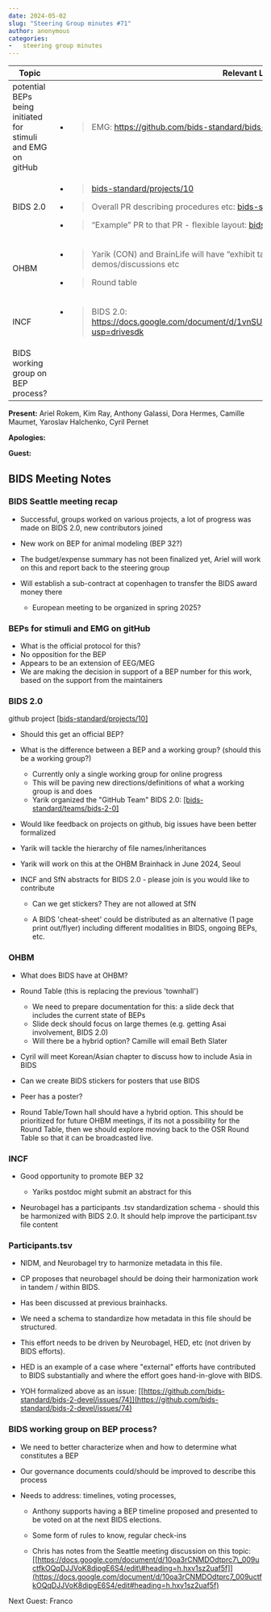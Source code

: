 ```yaml
---
date: 2024-05-02
slug: "Steering Group minutes #71"
author: anonymous
categories:
-   steering group minutes
---
```


<!-- more -->

<table>
 <thead>
  <tr class="header">
   <th>
    <strong>
     Topic
    </strong>
   </th>
   <th>
    <strong>
     Relevant Links and to do
    </strong>
   </th>
  </tr>
 </thead>
 <tbody>
  <tr class="odd">
   <td>
    potential BEPs being initiated for stimuli and EMG on gitHub
   </td>
   <td>
    <ul>
     <li>
      <blockquote>
       <p>
        EMG:
        <a href="https://github.com/bids-standard/bids-specification/issues/1371">
         <span class="underline">
          https://github.com/bids-standard/bids-specification/issues/1371
         </span>
        </a>
       </p>
      </blockquote>
     </li>
    </ul>
   </td>
  </tr>
  <tr class="even">
   <td>
    BIDS 2.0
   </td>
   <td>
    <ul>
     <li>
      <blockquote>
       <p>
        <a href="https://github.com/orgs/bids-standard/projects/10">
         <span class="underline">
          bids-standard/projects/10
         </span>
        </a>
       </p>
      </blockquote>
     </li>
     <li>
      <blockquote>
       <p>
        Overall PR describing procedures etc:
        <a href="https://github.com/bids-standard/bids-specification/pull/1775">
         <span class="underline">
          bids-specification/pull/1775
         </span>
        </a>
       </p>
      </blockquote>
     </li>
     <li>
      <blockquote>
       <p>
        “Example” PR to that PR - flexible layout:
        <a href="https://github.com/bids-standard/bids-specification/pull/1809">
         <span class="underline">
          bids-specification/pull/1809
         </span>
        </a>
       </p>
      </blockquote>
     </li>
    </ul>
   </td>
  </tr>
  <tr class="odd">
   <td>
    OHBM
   </td>
   <td>
    <ul>
     <li>
      <blockquote>
       <p>
        Yarik (CON) and BrainLife will have “exhibit tables” – could schedule some BIDS related demos/discussions etc
       </p>
      </blockquote>
     </li>
     <li>
      <blockquote>
       <p>
        Round table
       </p>
      </blockquote>
     </li>
    </ul>
   </td>
  </tr>
  <tr class="even">
   <td>
    INCF
   </td>
   <td>
    <ul>
     <li>
      <blockquote>
       <p>
        BIDS 2.0:
        <a href="https://docs.google.com/document/d/1vnSUFqO7WbZYg0BUiOmHgGrXHBtvB5L6mBdjz6W1XBY/edit?usp=drivesdk">
         <span class="underline">
          https://docs.google.com/document/d/1vnSUFqO7WbZYg0BUiOmHgGrXHBtvB5L6mBdjz6W1XBY/edit?usp=drivesdk
         </span>
        </a>
       </p>
      </blockquote>
     </li>
    </ul>
   </td>
  </tr>
  <tr class="odd">
   <td>
    BIDS working group on BEP process?
   </td>
   <td>
   </td>
  </tr>
 </tbody>
</table>

**Present:** Ariel Rokem, Kim Ray, Anthony Galassi, Dora Hermes, Camille
Maumet, Yaroslav Halchenko, Cyril Pernet

**Apologies:**

**Guest:**

## BIDS Meeting Notes

### BIDS Seattle meeting recap

-   Successful, groups worked on various projects, a lot of progress was made on BIDS 2.0, new contributors joined

-   New work on BEP for animal modeling (BEP 32?)

-   The budget/expense summary has not been finalized yet, Ariel will work on this and report back to the steering group

-   Will establish a sub-contract at copenhagen to transfer the BIDS award money there

    -   European meeting to be organized in spring 2025?

### BEPs for stimuli and EMG on gitHub

-   What is the official protocol for this?
-   No opposition for the BEP
-   Appears to be an extension of EEG/MEG
-   We are making the decision in support of a BEP number for this work, based on the support from the maintainers

### BIDS 2.0

github project [[bids-standard/projects/10]](https://github.com/orgs/bids-standard/projects/10)

-   Should this get an official BEP?
-   What is the difference between a BEP and a working group? (should this be a working group?)

    -   Currently only a single working group for online progress
    -   This will be paving new directions/definitions of what a working group is and does
    -   Yarik organized the "GitHub Team" BIDS 2.0: [[bids-standard/teams/bids-2-0]](https://github.com/orgs/bids-standard/teams/bids-2-0)

-   Would like feedback on projects on github, big issues have been better formalized
-   Yarik will tackle the hierarchy of file names/inheritances
-   Yarik will work on this at the OHBM Brainhack in June 2024, Seoul
-   INCF and SfN abstracts for BIDS 2.0 - please join is you would like to contribute

    -   Can we get stickers? They are not allowed at SfN

    -   A BIDS 'cheat-sheet' could be distributed as an alternative (1 page print out/flyer)
        including different modalities in BIDS, ongoing BEPs, etc.

### OHBM

-   What does BIDS have at OHBM?

-   Round Table (this is replacing the previous 'townhall')

    -   We need to prepare documentation for this: a slide deck that includes the current state of BEPs
    -   Slide deck should focus on large themes (e.g. getting Asai involvement, BIDS 2.0)
    -   Will there be a hybrid option? Camille will email Beth Slater

-   Cyril will meet Korean/Asian chapter to discuss how to include Asia in BIDS

-   Can we create BIDS stickers for posters that use BIDS

-   Peer has a poster?

-   Round Table/Town hall should have a hybrid option. This should be prioritized for future OHBM meetings,
    if its not a possibility for the Round Table, then we should explore moving back to the OSR Round Table
    so that it can be broadcasted live.

### INCF

-   Good opportunity to promote BEP 32

    -   Yariks postdoc might submit an abstract for this

-   Neurobagel has a participants .tsv standardization schema - should this be harmonized with BIDS 2.0.
    It should help improve the participant.tsv file content

### Participants.tsv

-   NIDM, and Neurobagel try to harmonize metadata in this file.

-   CP proposes that neurobagel should be doing their harmonization work in tandem / within BIDS.

-   Has been discussed at previous brainhacks.

-   We need a schema to standardize how metadata in this file should be structured.

-   This effort needs to be driven by Neurobagel, HED, etc (not driven by BIDS efforts).

-   HED is an example of a case where "external" efforts have contributed to BIDS substantially
    and where the effort goes hand-in-glove with BIDS.

-   YOH formalized above as an issue:
    [[https://github.com/bids-standard/bids-2-devel/issues/74]](https://github.com/bids-standard/bids-2-devel/issues/74)

### BIDS working group on BEP process?

-   We need to better characterize when and how to determine what constitutes a BEP

-   Our governance documents could/should be improved to describe this process

-   Needs to address: timelines, voting processes,

    -   Anthony supports having a BEP timeline proposed and presented to be voted on at the next BIDS elections.

    -   Some form of rules to know, regular check-ins

    -   Chris has notes from the Seattle meeting discussion on this topic: [[https://docs.google.com/document/d/10oa3rCNMDOdtprc7\_009uctfkOQqDJJVoK8dipgE6S4/edit\#heading=h.hxv1sz2uaf5f]](https://docs.google.com/document/d/10oa3rCNMDOdtprc7_009uctfkOQqDJJVoK8dipgE6S4/edit#heading=h.hxv1sz2uaf5f)

Next Guest: Franco
